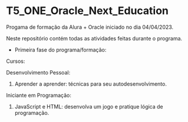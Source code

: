 # T5_ONE_Oracle_Next_Education

Progama de formação da Alura + Oracle iniciado no dia 04/04/2023.

Neste repositório contém todas as atividades feitas durante o programa. 

- Primeira fase do programa/formação:

Cursos:

Desenvolvimento Pessoal:
1. Aprender a aprender: técnicas para seu autodesenvolvimento.

Iniciante em Programação:
1. JavaScript e HTML: desenvolva um jogo e pratique lógica de programação.



